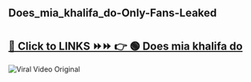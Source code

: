 
 ## Does_mia_khalifa_do-Only-Fans-Leaked

# <h2><a href="https://clipsfans.com/Does_mia_khalifa_do&ref=git">🔗 Click to LINKS ⏩⏩ 👉 🟢 Does mia khalifa do </a></h2>

<a href="https://clipsfans.com/Does_mia_khalifa_do&ref=git" rel="nofollow" data-target="animated-image.originalLink"><img src="https://i.ibb.co.com/xMMVF88/686577567.gif" alt="Viral Video Original" style="max-width: 100%; display: inline-block;" data-target="animated-image.originalImage"></a>
